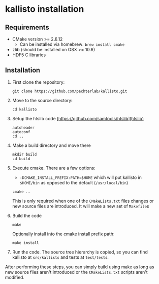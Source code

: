 # kallisto installation

Requirements
------------
- CMake version >= 2.8.12
    - Can be installed via homebrew: `brew install cmake`
- zlib (should be installed on OSX >= 10.9)
- HDF5 C libraries

Installation
------------

1. First clone the repository:

    ```
    git clone https://github.com/pachterlab/kallisto.git
    ```

1. Move to the source directory:

    ```
    cd kallisto
    ```
1. Setup the htslib code [https://github.com/samtools/htslib](htslib)

    ```cd ext/htslib
    autoheader
    autoconf
    cd ..
    ```

1. Make a build directory and move there

    ```
    mkdir build
    cd build
    ```

1. Execute cmake. There are a few options:
    - `-DCMAKE_INSTALL_PREFIX:PATH=$HOME` which will put kallisto in
       `$HOME/bin` as opposed to the default (`/usr/local/bin`)

    ```
    cmake ..
    ```

    This is only required when one of the `CMakeLists.txt` files changes or new
    source files are introduced. It will make a new set of `Makefile`s


1. Build the code

    ```
    make
    ```

    Optionally install into the cmake install prefix path:

    ```
    make install
    ```
1. Run the code. The source tree hierarchy is copied, so you can find kallisto
   at `src/kallisto` and tests at `test/tests`.

After performing these steps, you can simply build using make as long as new
source files aren't introduced or the `CMakeLists.txt` scripts aren't modified.

